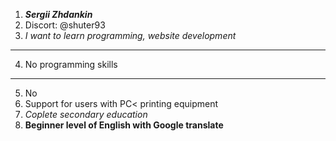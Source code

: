 1. ***Sergii Zhdankin***
2. Discort: @shuter93
3. *I want to learn programming, website development*
***
4. No programming skills
***
5. No
6. Support for users with PC< printing equipment
7. _Coplete secondary education_
8. **Beginner level of English with Google translate**
